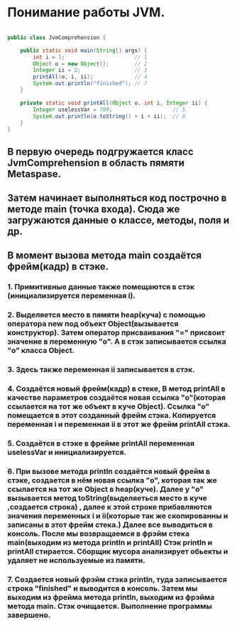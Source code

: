 # Понимание работы JVM.

```java

public class JvmComprehension {

    public static void main(String[] args) {
        int i = 1;                      // 1
        Object o = new Object();        // 2
        Integer ii = 2;                 // 3
        printAll(o, i, ii);             // 4
        System.out.println("finished"); // 7
    }

    private static void printAll(Object o, int i, Integer ii) {
        Integer uselessVar = 700;                   // 5
        System.out.println(o.toString() + i + ii);  // 6
    }
}

```

## В первую очередь подгружаeтся класс JvmComprehension в область пямяти Metaspase.
## Затем начинает выполняться код построчно в методе main (точка входа). Сюда же загружаются данные о классе, методы, поля и др.
## В момент вызова метода main создаётся фрейм(кадр) в стэке.
### 1. Примитивные данные также помещаются в стэк (инициализируется переменная i).
### 2. Выделяется место в пямяти heap(куча) c помощью оператора new под объект Object(вызывается конструктор). Затем оператор присваивания "=" присвоит значение в переменную "o". А в стэк записывается ссылка "о" класса Object.
### 3. Здесь также переменная ii записывается в стэк.
### 4. Создаётся новый фрейм(кадр) в стеке, В метод printAll в качестве параметров создаётся новая ссылка "o"(которая ссылается на тот же объект в куче Object). Ссылка "о" помещается в этот созданный фрейм стэка. Копируется переменная i и переменная ii в этот же фрейм printAll стэка.
### 5. Создаётся в стэке в фрейме printAll переменная uselessVar и инициализируется.
### 6. При вызове метода println создаётся новый фрейм в стэке, создается в нём новая ссылка "o", которая так же ссылается на тот же Object в heap(куче). Далее у "o" вызывается метод toString(выделяеться место в куче ,создается строка) , далее к этой строке прибавляются значения переменных i и ii(которые так же скопированны и записаны в этот фрейм стека.) Далее все выводиться в консоль. После мы возвращаемся в фрэйм стека main(выходим из метода println и  printAll) Стэк println и printAll стирается. Сборщик мусора анализирует обьекты и удаляет не используемые из памяти.
### 7. Создается новый фрэйм стэка println, туда записывается строка "finished" и выводится в консоль. Затем мы выходим из фрейма метода println, выходим из фрэйма метода main. Стэк очищается. Выполнение программы завершено.
